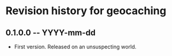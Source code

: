 # Revision history for geocaching

## 0.1.0.0  -- YYYY-mm-dd

* First version. Released on an unsuspecting world.
